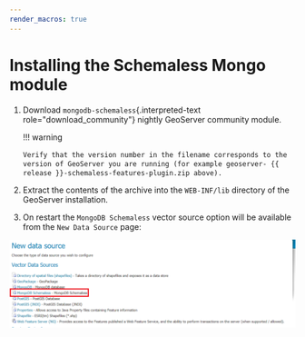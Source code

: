 ```yaml
---
render_macros: true
---
```


# Installing the Schemaless Mongo module

1.  Download `mongodb-schemaless`{.interpreted-text role="download_community"} nightly GeoServer community module.

    !!! warning

        Verify that the version number in the filename corresponds to the version of GeoServer you are running (for example geoserver- {{ release }}-schemaless-features-plugin.zip above).

2.  Extract the contents of the archive into the `WEB-INF/lib` directory of the GeoServer installation.

3.  On restart the `MongoDB Schemaless` vector source option will be available from the `New Data Source` page:

![](images/new-data-sources-schemaless.png)
